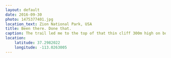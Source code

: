 ```yaml
---
layout: default
date: 2016-09-30
photo: 1475377401.jpg
location_text: Zion National Park, USA
title: Been there. Done that.
caption: The trail led me to the top of that thin cliff 300m high on both side. The narrowest part was only 1 meter wide!
location:
    latitude: 37.2982022
    longitude: -113.0263005
---
```

